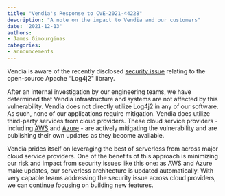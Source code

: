 ```yaml
---
title: "Vendia's Response to CVE-2021-44228"
description: "A note on the impact to Vendia and our customers"
date: '2021-12-13'
authors:
- James Gimourginas
categories:
- announcements
---
```


Vendia is aware of the recently disclosed [security issue](CVE-2021-44228) relating to the open-source Apache “Log4j2" library.

After an internal investigation by our engineering teams, we have determined that Vendia infrastructure and systems are not affected by this vulnerability. Vendia does not directly utilize Log4j2 in any of our software. As such, none of our applications require mitigation. Vendia does utilize third-party services from cloud providers. These cloud service providers - including [AWS](https://aws.amazon.com/security/security-bulletins/AWS-2021-006/) and [Azure](https://msrc-blog.microsoft.com/2021/12/11/microsofts-response-to-cve-2021-44228-apache-log4j2/) - are actively mitigating the vulnerability and are publishing their own updates as they become available.

Vendia prides itself on leveraging the best of serverless from across major cloud service providers.  One of the benefits of this approach is minimizing our risk and impact from security issues like this one: as AWS and Azure make updates, our serverless architecture is updated automatically.  With very capable teams addressing the security issue across cloud providers, we can continue focusing on building new features. 